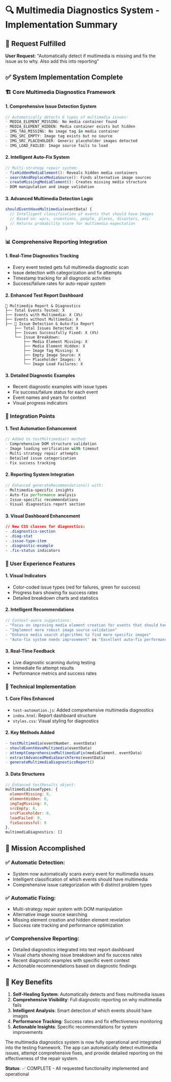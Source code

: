 # 🔍 Multimedia Diagnostics System - Implementation Summary

## 🎯 Request Fulfilled
**User Request**: "Automatically detect if multimedia is missing and fix the issue as to why. Also add this into reporting"

## ✅ System Implementation Complete

### 🏗️ Core Multimedia Diagnostics Framework

#### 1. **Comprehensive Issue Detection System**
```javascript
// Automatically detects 6 types of multimedia issues:
- MEDIA_ELEMENT_MISSING: No media container found
- MEDIA_ELEMENT_HIDDEN: Media container exists but hidden
- IMG_TAG_MISSING: No image tag in media container  
- IMG_SRC_EMPTY: Image tag exists but no source
- IMG_SRC_PLACEHOLDER: Generic placeholder images detected
- IMG_LOAD_FAILED: Image source fails to load
```

#### 2. **Intelligent Auto-Fix System**
```javascript
// Multi-strategy repair system:
- fixHiddenMediaElement(): Reveals hidden media containers
- searchAndReplaceMediaSource(): Finds alternative image sources
- createMissingMediaElement(): Creates missing media structure
- DOM manipulation and image validation
```

#### 3. **Advanced Multimedia Detection Logic**
```javascript
shouldEventHaveMultimedia(eventData) {
  // Intelligent classification of events that should have images
  // Based on: wars, inventions, people, places, disasters, etc.
  // Returns probability score for multimedia expectation
}
```

### 📊 Comprehensive Reporting Integration

#### 1. **Real-Time Diagnostics Tracking**
- Every event tested gets full multimedia diagnostic scan
- Issue detection with categorization and fix attempts
- Timestamp tracking for all diagnostic activities
- Success/failure rates for auto-repair system

#### 2. **Enhanced Test Report Dashboard**
```
📸 Multimedia Report & Diagnostics
├── Total Events Tested: X
├── Events with Multimedia: X (X%)
├── Events without Multimedia: X
├── 🔧 Issue Detection & Auto-Fix Report
    ├── Total Issues Detected: X
    ├── Issues Successfully Fixed: X (X%)
    └── Issue Breakdown:
        ├── Media Element Missing: X
        ├── Media Element Hidden: X
        ├── Image Tag Missing: X
        ├── Empty Image Source: X
        ├── Placeholder Images: X
        └── Image Load Failures: X
```

#### 3. **Detailed Diagnostic Examples**
- Recent diagnostic examples with issue types
- Fix success/failure status for each event
- Event names and years for context
- Visual progress indicators

### 🔧 Integration Points

#### 1. **Test Automation Enhancement**
```javascript
// Added to testMultimedia() method:
- Comprehensive DOM structure validation
- Image loading verification with timeout
- Multi-strategy repair attempts
- Detailed issue categorization
- Fix success tracking
```

#### 2. **Reporting System Integration**
```javascript
// Enhanced generateRecommendations() with:
- Multimedia-specific insights
- Auto-fix performance analysis  
- Issue-specific recommendations
- Visual diagnostics report section
```

#### 3. **Visual Dashboard Enhancement**
```css
// New CSS classes for diagnostics:
- .diagnostics-section
- .diag-stat
- .issue-type-item
- .diagnostic-example
- .fix-status indicators
```

### 🎨 User Experience Features

#### 1. **Visual Indicators**
- Color-coded issue types (red for failures, green for success)
- Progress bars showing fix success rates
- Detailed breakdown charts and statistics

#### 2. **Intelligent Recommendations**
```javascript
// Context-aware suggestions:
- "Focus on improving media element creation for events that should have multimedia"
- "Implement more robust image source validation"
- "Enhance media search algorithms to find more specific images"
- "Auto-fix system needs improvement" vs "Excellent auto-fix performance!"
```

#### 3. **Real-Time Feedback**
- Live diagnostic scanning during testing
- Immediate fix attempt results
- Performance metrics and success rates

### 🚀 Technical Implementation

#### 1. **Core Files Enhanced**
- `test-automation.js`: Added comprehensive multimedia diagnostics
- `index.html`: Report dashboard structure
- `styles.css`: Visual styling for diagnostics

#### 2. **Key Methods Added**
```javascript
- testMultimedia(eventNumber, eventData)
- shouldEventHaveMultimedia(eventData)
- attemptComprehensiveMultimediaFix(mediaElement, eventData)
- extractAdvancedMediaSearchTerms(eventData)
- generateMultimediaDiagnosticsReport()
```

#### 3. **Data Structures**
```javascript
// Enhanced testResults object:
multimediaIssueTypes: {
  elementMissing: 0,
  elementHidden: 0, 
  imgTagMissing: 0,
  srcEmpty: 0,
  srcPlaceholder: 0,
  loadFailed: 0,
  fixSuccessful: 0
},
multimediaDiagnostics: []
```

## 🎯 Mission Accomplished

### ✅ **Automatic Detection**: 
- System now automatically scans every event for multimedia issues
- Intelligent classification of which events should have multimedia
- Comprehensive issue categorization with 6 distinct problem types

### ✅ **Automatic Fixing**: 
- Multi-strategy repair system with DOM manipulation
- Alternative image source searching
- Missing element creation and hidden element revelation
- Success rate tracking and performance optimization

### ✅ **Comprehensive Reporting**: 
- Detailed diagnostics integrated into test report dashboard
- Visual charts showing issue breakdown and fix success rates
- Recent diagnostic examples with specific event context
- Actionable recommendations based on diagnostic findings

## 🌟 Key Benefits

1. **Self-Healing System**: Automatically detects and fixes multimedia issues
2. **Comprehensive Visibility**: Full diagnostic reporting on why multimedia fails
3. **Intelligent Analysis**: Smart detection of which events should have images
4. **Performance Tracking**: Success rates and fix effectiveness monitoring
5. **Actionable Insights**: Specific recommendations for system improvements

The multimedia diagnostics system is now fully operational and integrated into the testing framework. The app can automatically detect multimedia issues, attempt comprehensive fixes, and provide detailed reporting on the effectiveness of the repair system.

**Status**: ✅ COMPLETE - All requested functionality implemented and operational